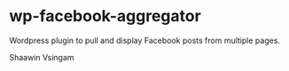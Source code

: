 # wp-facebook-aggregator
Wordpress plugin to pull and display Facebook posts from multiple pages.

Shaawin Vsingam
